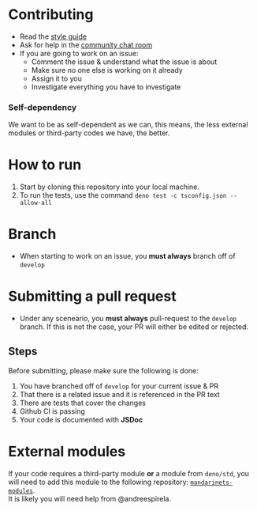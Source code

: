 # Contributing
- Read the [style guide](https://github.com/mandarineorg/mandarinets/blob/master/docs/style_guide.md)
- Ask for help in the [community chat room](https://discord.gg/yq4Hz5e)
- If you are going to work on an issue:
    - Comment the issue & understand what the issue is about
    - Make sure no one else is working on it already
    - Assign it to you
    - Investigate everything you have to investigate
### Self-dependency
We want to be as self-dependent as we can, this means, the less external modules or third-party codes we have, the better.
# How to run
1) Start by cloning this repository into your local machine.
2) To run the tests, use the command `deno test -c tsconfig.json --allow-all`
# Branch
  - When starting to work on an issue, you **must always** branch off of `develop`
# Submitting a pull request
 - Under any sceneario, you **must always** pull-request to the `develop` branch. If this is not the case, your PR will either be edited or rejected.
## Steps
Before submitting, please make sure the following is done:
1) You have branched off of `develop` for your current issue & PR
2) That there is a related issue and it is referenced in the PR text
3) There are tests that cover the changes
4) Github CI is passing
5) Your code is documented with **JSDoc**

# External modules
If your code requires a third-party module **or** a module from `deno/std`, you will need to add this module to the following repository: [`mandarinets-modules`](https://github.com/mandarineorg/mandarinets-modules).  
It is likely you will need help from @andreespirela.
